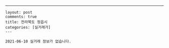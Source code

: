 ---
    layout: post
    comments: true
    title: 전라북도 정읍시
    categories: [실거래가]
    ---

    2021-06-10 실거래 정보가 없습니다.

    